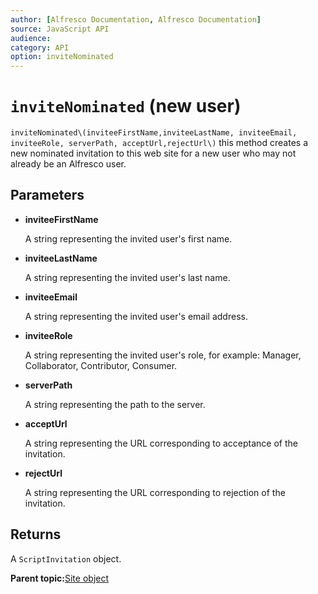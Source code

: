 ```yaml
---
author: [Alfresco Documentation, Alfresco Documentation]
source: JavaScript API
audience: 
category: API
option: inviteNominated
---
```


# `inviteNominated` \(new user\)

`inviteNominated\(inviteeFirstName,inviteeLastName, inviteeEmail, inviteeRole, serverPath, acceptUrl,rejectUrl\)` this method creates a new nominated invitation to this web site for a new user who may not already be an Alfresco user.

## Parameters

-   **inviteeFirstName**

    A string representing the invited user's first name.

-   **inviteeLastName**

    A string representing the invited user's last name.

-   **inviteeEmail**

    A string representing the invited user's email address.

-   **inviteeRole**

    A string representing the invited user's role, for example: Manager, Collaborator, Contributor, Consumer.

-   **serverPath**

    A string representing the path to the server.

-   **acceptUrl**

    A string representing the URL corresponding to acceptance of the invitation.

-   **rejectUrl**

    A string representing the URL corresponding to rejection of the invitation.


## Returns

A `ScriptInvitation` object.

**Parent topic:**[Site object](../references/API-JS-Site.md)

